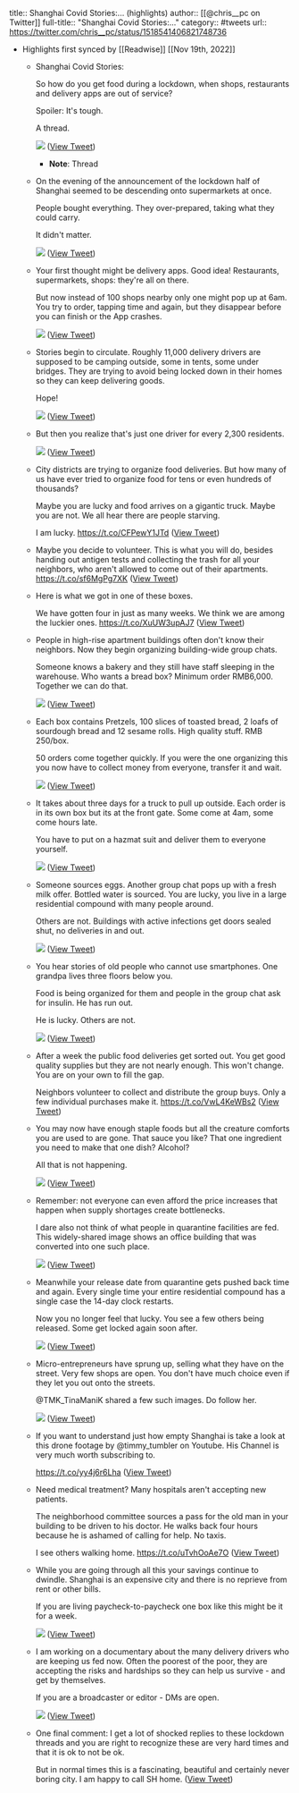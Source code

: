title:: Shanghai Covid Stories:... (highlights)
author:: [[@chris__pc on Twitter]]
full-title:: "Shanghai Covid Stories:..."
category:: #tweets
url:: https://twitter.com/chris__pc/status/1518541406821748736

- Highlights first synced by [[Readwise]] [[Nov 19th, 2022]]
	- Shanghai Covid Stories: 
	  
	  So how do you get food during a lockdown, when shops, restaurants and delivery apps are out of service?
	  
	  Spoiler: It's tough.
	  
	  A thread. 
	  
	  ![](https://pbs.twimg.com/media/FRLxPr4UcAA16Zl.jpg) ([View Tweet](https://twitter.com/chris__pc/status/1518541406821748736))
		- **Note**: Thread
	- On the evening of the announcement of the lockdown half of Shanghai seemed to be descending onto supermarkets at once.
	  
	  People bought everything. They over-prepared, taking what they could carry.
	  
	  It didn't matter. 
	  
	  ![](https://pbs.twimg.com/media/FRLyPPGVcAANRUn.jpg) ([View Tweet](https://twitter.com/chris__pc/status/1518542397931606016))
	- Your first thought might be delivery apps. Good idea! Restaurants, supermarkets, shops: they're all on there.
	  
	  But now instead of 100 shops nearby only one might pop up at 6am. You try to order, tapping time and again, but they disappear before you can finish or the App crashes. 
	  
	  ![](https://pbs.twimg.com/media/FRLyrGvVsAE3kYa.jpg) ([View Tweet](https://twitter.com/chris__pc/status/1518542941332983808))
	- Stories begin to circulate. Roughly 11,000 delivery drivers are supposed to be camping outside, some in tents, some under bridges. They are trying to avoid being locked down in their homes so they can keep delivering goods.
	  
	  Hope! 
	  
	  ![](https://pbs.twimg.com/media/FRLy5v-UUAAQ-J9.jpg) ([View Tweet](https://twitter.com/chris__pc/status/1518543198125105152))
	- But then you realize that's just one driver for every 2,300 residents. 
	  
	  ![](https://pbs.twimg.com/media/FRLzGYqVEAAlMOE.jpg) ([View Tweet](https://twitter.com/chris__pc/status/1518543351791857664))
	- City districts are trying to organize food deliveries. But how many of us have ever tried to organize food for tens or even hundreds of thousands?
	  
	  Maybe you are lucky and food arrives on a gigantic truck. Maybe you are not. We all hear there are people starving.
	  
	  I am lucky. https://t.co/CFPewY1JTd ([View Tweet](https://twitter.com/chris__pc/status/1518543763638956032))
	- Maybe you decide to volunteer.
	  This is what you will do, besides handing out antigen tests and collecting the trash for all your neighbors, who aren't allowed to come out of their apartments. https://t.co/sf6MgPg7XK ([View Tweet](https://twitter.com/chris__pc/status/1518544140073521153))
	- Here is what we got in one of these boxes.
	  
	  We have gotten four in just as many weeks.
	  We think we are among the luckier ones. https://t.co/XuUW3upAJ7 ([View Tweet](https://twitter.com/chris__pc/status/1518544552688119808))
	- People in high-rise apartment buildings often don't know their neighbors. Now they begin organizing building-wide group chats.
	  
	  Someone knows a bakery and they still have staff sleeping in the warehouse. Who wants a bread box? Minimum order RMB6,000. Together we can do that. 
	  
	  ![](https://pbs.twimg.com/media/FRL0aHVVEAAAyzX.jpg) ([View Tweet](https://twitter.com/chris__pc/status/1518544763120541696))
	- Each box contains Pretzels, 100 slices of toasted bread, 2 loafs of sourdough bread and 12 sesame rolls. High quality stuff. RMB 250/box. 
	  
	  50 orders come together quickly. If you were the one organizing this you now have to collect money from everyone, transfer it and wait. 
	  
	  ![](https://pbs.twimg.com/media/FRL0gUHUYAAw8rx.jpg) ([View Tweet](https://twitter.com/chris__pc/status/1518544884239454209))
	- It takes about three days for a truck to pull up outside. Each order is in its own box but its at the front gate. 
	  Some come at 4am, some come hours late.
	  
	  You have to put on a hazmat suit and deliver them to everyone yourself. 
	  
	  ![](https://pbs.twimg.com/media/FRL0qv2UYAEPqFK.jpg) ([View Tweet](https://twitter.com/chris__pc/status/1518545094705487872))
	- Someone sources eggs. Another group chat pops up with a fresh milk offer. Bottled water is sourced. You are lucky, you live in a large residential compound with many people around.
	  
	  Others are not. Buildings with active infections get doors sealed shut, no deliveries in and out. 
	  
	  ![](https://pbs.twimg.com/media/FRL023CUYAMJDgZ.jpg) ([View Tweet](https://twitter.com/chris__pc/status/1518545258174246912))
	- You hear stories of old people who cannot use smartphones. One grandpa lives three floors below you. 
	  
	  Food is being organized for them and people in the group chat ask for insulin. He has run out. 
	  
	  He is lucky. Others are not. 
	  
	  ![](https://pbs.twimg.com/media/FRL3cBAUcAEzOR4.jpg) ([View Tweet](https://twitter.com/chris__pc/status/1518548108992344065))
	- After a week the public food deliveries get sorted out. You get good quality supplies but they are not nearly enough. This won't change. You are on your own to fill the gap.
	  
	  Neighbors volunteer to collect and distribute the group buys. Only a few individual purchases make it. https://t.co/VwL4KeWBs2 ([View Tweet](https://twitter.com/chris__pc/status/1518549184126676992))
	- You may now have enough staple foods but all the creature comforts you are used to are gone. That sauce you like? That one ingredient you need to make that one dish? Alcohol? 
	  
	  All that is not happening. 
	  
	  ![](https://pbs.twimg.com/media/FRL4ml0VUAAt4-0.jpg) ([View Tweet](https://twitter.com/chris__pc/status/1518549413316112386))
	- Remember: not everyone can even afford the price increases that happen when supply shortages create bottlenecks.
	  
	  I dare also not think of what people in quarantine facilities are fed. This widely-shared image shows an office building that was converted into one such place. 
	  
	  ![](https://pbs.twimg.com/media/FRL5Lc7VgAIXdwT.jpg) ([View Tweet](https://twitter.com/chris__pc/status/1518550225173897222))
	- Meanwhile your release date from quarantine gets pushed back time and again. Every single time your entire residential compound has a single case the 14-day clock restarts. 
	  
	  Now you no longer feel that lucky. You see a few others being released. Some get locked again soon after. 
	  
	  ![](https://pbs.twimg.com/media/FRL5vlkVEAA6_HB.jpg) ([View Tweet](https://twitter.com/chris__pc/status/1518550639055294464))
	- Micro-entrepreneurs have sprung up, selling what they have on the street. Very few shops are open. You don't have much choice even if they let you out onto the streets.
	  
	  @TMK_TinaManiK shared a few such images. Do follow her. 
	  
	  ![](https://pbs.twimg.com/media/FRL6ZN_VkAE1V6Q.jpg) ([View Tweet](https://twitter.com/chris__pc/status/1518551363721916416))
	- If you want to understand just how empty Shanghai is take a look at this drone footage by @timmy_tumbler on Youtube. His Channel is very much worth subscribing to.
	  
	  https://t.co/yy4j6r6Lha ([View Tweet](https://twitter.com/chris__pc/status/1518551852530372608))
	- Need medical treatment? Many hospitals aren't accepting new patients. 
	  
	  The neighborhood committee sources a pass for the old man in your building to be driven to his doctor. He walks back four hours because he is ashamed of calling for help. No taxis.
	  
	  I see others walking home. https://t.co/uTvhOoAe7O ([View Tweet](https://twitter.com/chris__pc/status/1518552939152830464))
	- While you are going through all this your savings continue to dwindle. Shanghai is an expensive city and there is no reprieve from rent or other bills. 
	  
	  If you are living paycheck-to-paycheck one box like this might be it for a week. 
	  
	  ![](https://pbs.twimg.com/media/FRL8QVoUcAA1V71.jpg) ([View Tweet](https://twitter.com/chris__pc/status/1518553475470139392))
	- I am working on a documentary about the many delivery drivers who are keeping us fed now. Often the poorest of the poor, they are accepting the risks and hardships so they can help us survive - and get by themselves.
	  
	  If you are a broadcaster or editor - DMs are open. 
	  
	  ![](https://pbs.twimg.com/media/FRL8wtMUYAEkYT_.jpg) ([View Tweet](https://twitter.com/chris__pc/status/1518553975309553664))
	- One final comment: I get a lot of shocked replies to these lockdown threads and you are right to recognize these are very hard times and that it is ok to not be ok. 
	  
	  But in normal times this is a fascinating, beautiful and certainly never boring city. I am happy to call SH home. ([View Tweet](https://twitter.com/chris__pc/status/1518555359090135040))